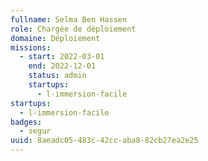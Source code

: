 ```yaml
---
fullname: Selma Ben Hassen
role: Chargée de déploiement
domaine: Déploiement
missions:
  - start: 2022-03-01
    end: 2022-12-01
    status: admin
    startups:
      - l-immersion-facile
startups:
  - l-immersion-facile
badges:
  - segur
uuid: 8aeadc05-483c-42cc-aba8-82cb27ea2e25
---
```

